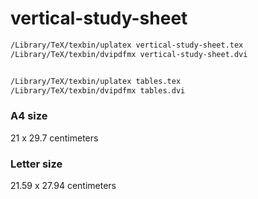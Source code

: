 # vertical-study-sheet

```bash
/Library/TeX/texbin/uplatex vertical-study-sheet.tex
/Library/TeX/texbin/dvipdfmx vertical-study-sheet.dvi


/Library/TeX/texbin/uplatex tables.tex
/Library/TeX/texbin/dvipdfmx tables.dvi
```

### A4 size

21 x 29.7 centimeters

### Letter size

21.59 x 27.94 centimeters
